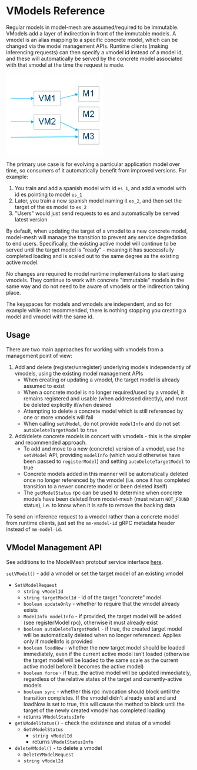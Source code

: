 # VModels Reference

Regular models in model-mesh are assumed/required to be immutable. VModels add a layer of indirection in front of the immutable models. A vmodel is an alias mapping to a specific concrete model, which can be changed via the model management APIs. Runtime clients (making inferencing requests) can then specify a vmodel id instead of a model id, and these will automatically be served by the concrete model associated with that vmodel at the time the request is made.

![vmodels.png](images/vmodels.png)

The primary use case is for evolving a particular application model over time, so consumers of it automatically benefit from improved versions. For example:

1. You train and add a spanish model with id `es_1`, and add a vmodel with id es pointing to model `es_1`
2. Later, you train a new spanish model naming it `es_2`, and then set the target of the es model to `es_2`
3. "Users" would just send requests to es and automatically be served latest version

By default, when updating the target of a vmodel to a new concrete model, model-mesh will manage the transition to prevent any service degredation to end users. Specifically, the existing active model will continue to be served until the target model is "ready" - meaning it has successfully completed loading and is scaled out to the same degree as the existing active model.

No changes are required to model runtime implementations to start using vmodels. They continue to work with concrete "immutable" models in the same way and do not need to be aware of vmodels or the indirection taking place.

The keyspaces for models and vmodels are independent, and so for example while not recommended, there is nothing stopping you creating a model and vmodel with the same id.

## Usage

There are two main approaches for working with vmodels from a management point of view:

1. Add and delete (register/unregister) underlying models independently of vmodels, using the existing model management APIs
   - When creating or updating a vmodel, the target model is already assumed to exist
   - When a concrete model is no longer required/used by a vmodel, it remains registered and usable (when addressed directly), and must be deleted explicitly if/when desired
   - Attempting to delete a concrete model which is still referenced by one or more vmodels will fail
   - When calling `setVModel`, do not provide `modelInfo` and do not set `autoDeleteTargetModel` to `true`
2. Add/delete concrete models in concert with vmodels - this is the simpler and recommended approach.
   - To add and move to a new (concrete) version of a vmodel, use the `setVModel` API, providing `modelInfo` (which would otherwise have been passed to `registerModel`) and setting `autoDeleteTargetModel` to true
   - Concrete models added in this manner will be automatically deleted once no longer referenced by the vmodel (i.e. once it has completed transition to a newer concrete model or been deleted itself)
   - The `getModelStatus` rpc can be used to determine when concrete models have been deleted from model-mesh (must return `NOT_FOUND` status), i.e. to know when it is safe to remove the backing data

To send an inference request to a vmodel rather than a concrete model from runtime clients, just set the `mm-vmodel-id` gRPC metadata header instead of `mm-model-id`.

## VModel Management API 

See additions to the ModelMesh protobuf service interface [here](https://github.com/kserve/modelmesh/blob/main/src/main/proto/current/model-mesh.proto#L42).

`setVModel()` - add a vmodel or set the target model of an existing vmodel
- `SetVModelRequest`
  - `string vModelId`
  - `string targetModelId` - id of the target "concrete" model
  - `boolean updateOnly` - whether to require that the vmodel already exists
  - `ModelInfo modelInfo` - if provided, the target model will be added (see registerModel rpc), otherwise it must already exist
  - `boolean autoDeleteTargetModel` - if true, the created target model will be automatically deleted when no longer referenced. Applies only if modelInfo is provided
  - `boolean loadNow` - whether the new target model should be loaded immediately, even if the current active model isn't loaded (otherwise the target model will be loaded to the same scale as the current active model before it becomes the active model)
  - `boolean force` - if true, the active model will be updated immediately, regardless of the relative states of the target and currently-active models
  - `boolean sync` - whether this rpc invocation should block until the transition completes. If the vmodel didn't already exist and and loadNow is set to true, this will cause the method to block until the target of the newly created vmodel has completed loading
  - returns `VModelStatusInfo`
- `getVModelStatus()` - check the existence and status of a vmodel
  - `GetVModelStatus`
    - `string vModelId`
    - returns `VModelStatusInfo`
- `deleteVModel()` - to delete a vmodel 
    - `DeleteVModelRequest`
    - `string vModelId`